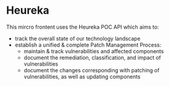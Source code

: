 # Heureka

This mircro frontent uses the Heureka POC API which aims to:

- track the overall state of our technology landscape
- establish a unified & complete Patch Management Process:
  - maintain & track vulnerabilities and affected components
  - document the remediation, classification, and impact of vulnerabilities
  - document the changes corresponding with patching of vulnerabilities, as well as updating components
